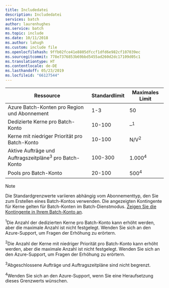 ```yaml
---
title: Includedatei
description: Includedatei
services: batch
author: laurenhughes
ms.service: batch
ms.topic: include
ms.date: 10/11/2018
ms.author: lahugh
ms.custom: include file
ms.openlocfilehash: 9ffb02fce41e8805dfccf1dfd6e982cf107039ec
ms.sourcegitcommit: 778e7376853b69bbd5455ad260d2dc17109d05c1
ms.translationtype: HT
ms.contentlocale: de-DE
ms.lasthandoff: 05/23/2019
ms.locfileid: "66127544"
---
```

| **Ressource** | **Standardlimit** | **Maximales Limit** |
| --- | --- | --- |
| Azure Batch-Konten pro Region und Abonnement | 1-3 |50 |
| Dedizierte Kerne pro Batch-Konto | 10-100 | –<sup>1</sup> |
| Kerne mit niedriger Priorität pro Batch-Konto | 10-100 | N/V<sup>2</sup> |
| Aktive Aufträge und Auftragszeitpläne<sup>3</sup> pro Batch-Konto | 100-300 | 1.000<sup>4</sup> |
| Pools pro Batch-Konto | 20-100 | 500<sup>4</sup> |

> [!NOTE]
> Die Standardgrenzwerte variieren abhängig vom Abonnementtyp, den Sie zum Erstellen eines Batch-Kontos verwenden. Die angezeigten Kontingente für Kerne gelten für Batch-Konten im Batch-Dienstmodus. [Zeigen Sie die Kontingente in Ihrem Batch-Konto an](../articles/batch/batch-quota-limit.md#view-batch-quotas). 

<sup>1</sup>Die Anzahl der dedizierten Kerne pro Batch-Konto kann erhöht werden, aber die maximale Anzahl ist nicht festgelegt. Wenden Sie sich an den Azure-Support, um Fragen der Erhöhung zu erörtern.

<sup>2</sup>Die Anzahl der Kerne mit niedriger Priorität pro Batch-Konto kann erhöht werden, aber die maximale Anzahl ist nicht festgelegt. Wenden Sie sich an den Azure-Support, um Fragen der Erhöhung zu erörtern.

<sup>3</sup>Abgeschlossene Aufträge und Auftragszeitpläne sind nicht begrenzt.

<sup>4</sup>Wenden Sie sich an den Azure-Support, wenn Sie eine Heraufsetzung dieses Grenzwerts wünschen.
